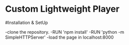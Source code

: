 # Custom Lightweight Player


#Installation & SetUp

-clone the repository.
-RUN 'npm install'
-RUN 'python -m SimpleHTTPServer'
-load the page in localhost:8000 
